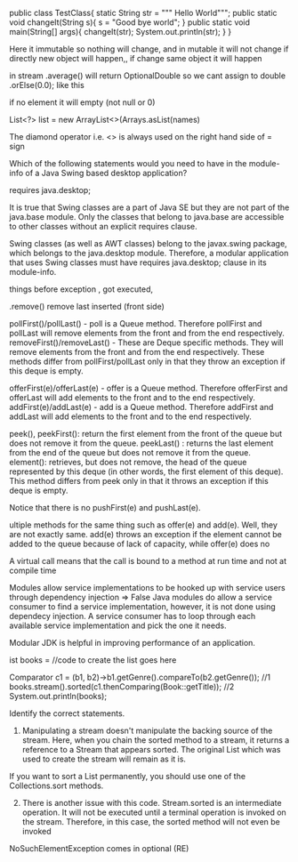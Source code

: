 
public class TestClass{
  static String str = """
                      Hello World""";
  public static void changeIt(String s){
    s = "Good bye world";
  }
  public static void main(String[] args){
    changeIt(str);
    System.out.println(str);
  }
}

Here it immutable so nothing will change, and in mutable it will not change if directly new object will happen,, if change same object it will happen




in stream .average() will return OptionalDouble so we cant assign to double     .orElse(0.0); like this 

if no element it will empty (not null or 0)



List<?> list = new ArrayList<>(Arrays.asList(names)



The diamond operator i.e. <> is always used on the right hand side of = sign




Which of the following statements would you need to have in the module-info of a Java Swing based desktop application?


requires java.desktop;


It is true that Swing classes are a part of Java SE but they are not part of the java.base module. Only the classes that belong to java.base are accessible to other classes without an explicit requires clause.

Swing classes (as well as AWT classes) belong to the javax.swing package, which belongs to the java.desktop module. Therefore, a modular application that uses Swing classes must have requires java.desktop; clause in its module-info.



things before exception , got executed, 







.remove()
remove last inserted (front side)


pollFirst()/pollLast() - poll is a Queue method. Therefore pollFirst and pollLast will remove elements from the front and from the end respectively.
removeFirst()/removeLast() - These are Deque specific methods. They will remove elements from the front and from the end respectively. These methods differ from pollFirst/pollLast only in that they throw an exception if this deque is empty.

offerFirst(e)/offerLast(e) - offer is a Queue method. Therefore offerFirst and offerLast will add elements to the front and to the end respectively.
addFirst(e)/addLast(e) - add is a Queue method. Therefore addFirst and addLast will add elements to the front and to the end respectively.

peek(), peekFirst(): return the first element from the front of the queue but does not remove it from the queue.
peekLast() : returns the last element from the end of the queue but does not remove it from the queue.
element(): retrieves, but does not remove, the head of the queue represented by this deque (in other words, the first element of this deque). This method differs from peek only in that it throws an exception if this deque is empty.

Notice that there is no pushFirst(e) and pushLast(e).


ultiple methods for the same thing such as offer(e) and add(e). Well, they are not exactly same. add(e) throws an exception if the element cannot be added to the queue because of lack of capacity, while offer(e) does no                                                           

	
	
 
A virtual call means that the call is bound to a method at run time and not at compile time



Modules allow service implementations to be hooked up with service users through dependency injection => False
 Java modules do allow a service consumer to find a service implementation, however, it is not done using dependecy injection. A service consumer has to loop through each available service implementation and pick the one it needs.



Modular JDK is helpful in improving performance of an application.




ist<Book> books = //code to create the list goes here

Comparator<Book> c1 =  (b1, b2)->b1.getGenre().compareTo(b2.getGenre()); //1
books.stream().sorted(c1.thenComparing(Book::getTitle)); //2
System.out.println(books);

Identify the correct statements.

1. Manipulating a stream doesn't manipulate the backing source of the stream. Here, when you chain the sorted method to a stream, it returns a reference to a Stream that appears sorted. The original List which was used to create the stream will remain as it is.

If you want to sort a List permanently, you should use one of the Collections.sort methods.

2. There is another issue with this code. Stream.sorted is an intermediate operation. It will not be executed until a terminal operation is invoked on the stream. Therefore, in this case, the sorted method will not even be invoked



NoSuchElementException comes in optional (RE)
